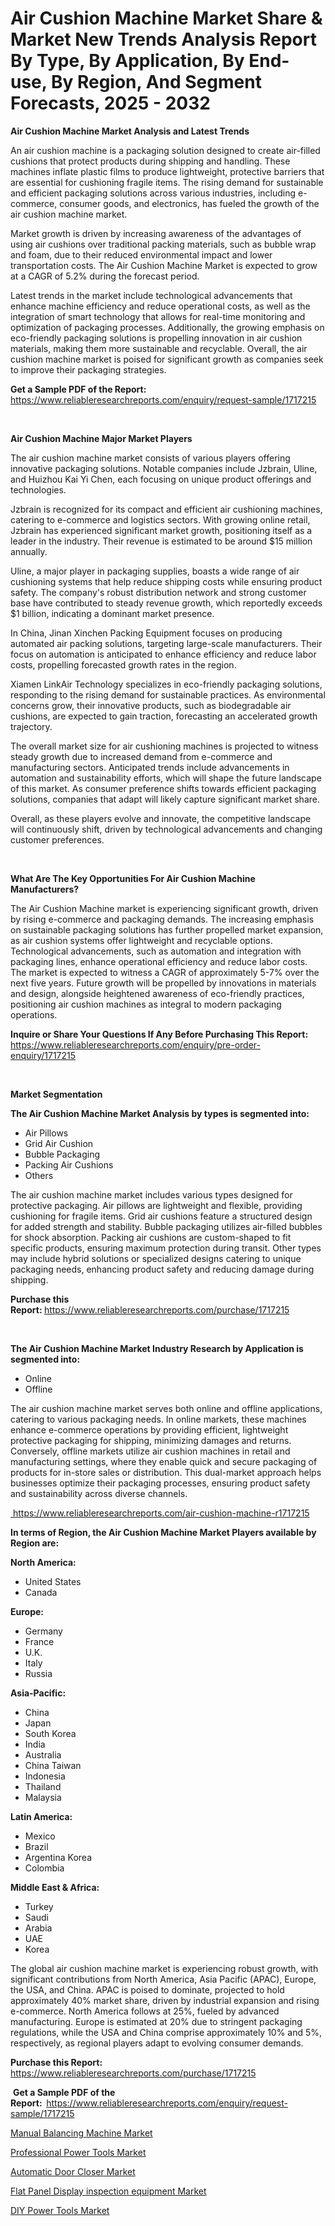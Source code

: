 <p><h1>Air Cushion Machine Market Share & Market New Trends Analysis Report By Type, By Application, By End-use, By Region, And Segment Forecasts, 2025 - 2032</h1></p><p><strong>Air Cushion Machine Market Analysis and Latest Trends</strong></p>
<p><p>An air cushion machine is a packaging solution designed to create air-filled cushions that protect products during shipping and handling. These machines inflate plastic films to produce lightweight, protective barriers that are essential for cushioning fragile items. The rising demand for sustainable and efficient packaging solutions across various industries, including e-commerce, consumer goods, and electronics, has fueled the growth of the air cushion machine market.</p><p>Market growth is driven by increasing awareness of the advantages of using air cushions over traditional packing materials, such as bubble wrap and foam, due to their reduced environmental impact and lower transportation costs. The Air Cushion Machine Market is expected to grow at a CAGR of 5.2% during the forecast period. </p><p>Latest trends in the market include technological advancements that enhance machine efficiency and reduce operational costs, as well as the integration of smart technology that allows for real-time monitoring and optimization of packaging processes. Additionally, the growing emphasis on eco-friendly packaging solutions is propelling innovation in air cushion materials, making them more sustainable and recyclable. Overall, the air cushion machine market is poised for significant growth as companies seek to improve their packaging strategies.</p></p>
<p><strong>Get a Sample PDF of the Report:&nbsp;</strong> <a href="https://www.reliableresearchreports.com/enquiry/request-sample/1717215?utm_campaign=83&utm_medium=2&utm_source=Github&utm_content=ia&utm_term=10042025&utm_id=air-cushion-machine">https://www.reliableresearchreports.com/enquiry/request-sample/1717215</a></p>
<p>&nbsp;</p>
<p><strong>Air Cushion Machine Major Market Players</strong></p>
<p><p>The air cushion machine market consists of various players offering innovative packaging solutions. Notable companies include Jzbrain, Uline, and Huizhou Kai Yi Chen, each focusing on unique product offerings and technologies.</p><p>Jzbrain is recognized for its compact and efficient air cushioning machines, catering to e-commerce and logistics sectors. With growing online retail, Jzbrain has experienced significant market growth, positioning itself as a leader in the industry. Their revenue is estimated to be around $15 million annually.</p><p>Uline, a major player in packaging supplies, boasts a wide range of air cushioning systems that help reduce shipping costs while ensuring product safety. The company's robust distribution network and strong customer base have contributed to steady revenue growth, which reportedly exceeds $1 billion, indicating a dominant market presence.</p><p>In China, Jinan Xinchen Packing Equipment focuses on producing automated air packing solutions, targeting large-scale manufacturers. Their focus on automation is anticipated to enhance efficiency and reduce labor costs, propelling forecasted growth rates in the region.</p><p>Xiamen LinkAir Technology specializes in eco-friendly packaging solutions, responding to the rising demand for sustainable practices. As environmental concerns grow, their innovative products, such as biodegradable air cushions, are expected to gain traction, forecasting an accelerated growth trajectory.</p><p>The overall market size for air cushioning machines is projected to witness steady growth due to increased demand from e-commerce and manufacturing sectors. Anticipated trends include advancements in automation and sustainability efforts, which will shape the future landscape of this market. As consumer preference shifts towards efficient packaging solutions, companies that adapt will likely capture significant market share.</p><p>Overall, as these players evolve and innovate, the competitive landscape will continuously shift, driven by technological advancements and changing customer preferences.</p></p>
<p>&nbsp;</p>
<p><strong>What Are The Key Opportunities For Air Cushion Machine Manufacturers?</strong></p>
<p><p>The Air Cushion Machine market is experiencing significant growth, driven by rising e-commerce and packaging demands. The increasing emphasis on sustainable packaging solutions has further propelled market expansion, as air cushion systems offer lightweight and recyclable options. Technological advancements, such as automation and integration with packaging lines, enhance operational efficiency and reduce labor costs. The market is expected to witness a CAGR of approximately 5-7% over the next five years. Future growth will be propelled by innovations in materials and design, alongside heightened awareness of eco-friendly practices, positioning air cushion machines as integral to modern packaging operations.</p></p>
<p><strong>Inquire or Share Your Questions If Any Before Purchasing This Report:</strong> <a href="https://www.reliableresearchreports.com/enquiry/pre-order-enquiry/1717215?utm_campaign=83&utm_medium=2&utm_source=Github&utm_content=ia&utm_term=10042025&utm_id=air-cushion-machine">https://www.reliableresearchreports.com/enquiry/pre-order-enquiry/1717215</a></p>
<p>&nbsp;</p>
<p><strong>Market Segmentation</strong></p>
<p><strong>The Air Cushion Machine Market Analysis by types is segmented into:</strong></p>
<p><ul><li>Air Pillows</li><li>Grid Air Cushion</li><li>Bubble Packaging</li><li>Packing Air Cushions</li><li>Others</li></ul></p>
<p><p>The air cushion machine market includes various types designed for protective packaging. Air pillows are lightweight and flexible, providing cushioning for fragile items. Grid air cushions feature a structured design for added strength and stability. Bubble packaging utilizes air-filled bubbles for shock absorption. Packing air cushions are custom-shaped to fit specific products, ensuring maximum protection during transit. Other types may include hybrid solutions or specialized designs catering to unique packaging needs, enhancing product safety and reducing damage during shipping.</p></p>
<p><strong>Purchase this Report:&nbsp;</strong><a href="https://www.reliableresearchreports.com/purchase/1717215?utm_campaign=83&utm_medium=2&utm_source=Github&utm_content=ia&utm_term=10042025&utm_id=air-cushion-machine">https://www.reliableresearchreports.com/purchase/1717215</a></p>
<p>&nbsp;</p>
<p><strong>The Air Cushion Machine Market Industry Research by Application is segmented into:</strong></p>
<p><ul><li>Online</li><li>Offline</li></ul></p>
<p><p>The air cushion machine market serves both online and offline applications, catering to various packaging needs. In online markets, these machines enhance e-commerce operations by providing efficient, lightweight protective packaging for shipping, minimizing damages and returns. Conversely, offline markets utilize air cushion machines in retail and manufacturing settings, where they enable quick and secure packaging of products for in-store sales or distribution. This dual-market approach helps businesses optimize their packaging processes, ensuring product safety and sustainability across diverse channels.</p></p>
<p><a href="https://www.reliableresearchreports.com/air-cushion-machine-r1717215?utm_campaign=83&utm_medium=2&utm_source=Github&utm_content=ia&utm_term=10042025&utm_id=air-cushion-machine">&nbsp;https://www.reliableresearchreports.com/air-cushion-machine-r1717215</a></p>
<p><strong>In terms of Region, the Air Cushion Machine Market Players available by Region are:</strong></p>
<p>
    <p> <strong> North America: </strong>
        <ul>
            <li>United States</li>
            <li>Canada</li>
        </ul>
        </p> 
    <p> <strong> Europe: </strong>
        <ul>
            <li>Germany</li>
            <li>France</li>
            <li>U.K.</li>
            <li>Italy</li>
            <li>Russia</li>
        </ul>
        </p> 
    <p> <strong> Asia-Pacific: </strong>
        <ul>
            <li>China</li>
            <li>Japan</li>
            <li>South Korea</li>
            <li>India</li>
            <li>Australia</li>
            <li>China Taiwan</li>
            <li>Indonesia</li>
            <li>Thailand</li>
            <li>Malaysia</li>
        </ul>
        </p> 
    <p> <strong> Latin America: </strong>
        <ul>
            <li>Mexico</li>
            <li>Brazil</li>
            <li>Argentina Korea</li>
            <li>Colombia</li>
        </ul>
        </p> 
    <p> <strong> Middle East & Africa: </strong>
        <ul>
            <li>Turkey</li>
            <li>Saudi</li>
            <li>Arabia</li>
            <li>UAE</li>
            <li>Korea</li>
        </ul>
    </p>
    </p>
<p><p>The global air cushion machine market is experiencing robust growth, with significant contributions from North America, Asia Pacific (APAC), Europe, the USA, and China. APAC is poised to dominate, projected to hold approximately 40% market share, driven by industrial expansion and rising e-commerce. North America follows at 25%, fueled by advanced manufacturing. Europe is estimated at 20% due to stringent packaging regulations, while the USA and China comprise approximately 10% and 5%, respectively, as regional players adapt to evolving consumer demands.</p></p>
<p><strong>Purchase this Report: </strong><a href="https://www.reliableresearchreports.com/purchase/1717215?utm_campaign=83&utm_medium=2&utm_source=Github&utm_content=ia&utm_term=10042025&utm_id=air-cushion-machine">https://www.reliableresearchreports.com/purchase/1717215</a></p>
<p>&nbsp;<strong>Get a Sample PDF of the Report:&nbsp;&nbsp;</strong><a href="https://www.reliableresearchreports.com/enquiry/request-sample/1717215?utm_campaign=83&utm_medium=2&utm_source=Github&utm_content=ia&utm_term=10042025&utm_id=air-cushion-machine">https://www.reliableresearchreports.com/enquiry/request-sample/1717215</a></p>
<p><strong></strong></p>
<p><p><a href="https://github.com/gogashopkewy/Market-Research-Report-List-1/blob/main/manual-balancing-machine-market.md?utm_campaign=83&utm_medium=2&utm_source=Github&utm_content=ia&utm_term=10042025&utm_id=air-cushion-machine">Manual Balancing Machine Market</a></p><p><a href="https://github.com/myrieronays5/Market-Research-Report-List-1/blob/main/professional-power-tools-market.md?utm_campaign=83&utm_medium=2&utm_source=Github&utm_content=ia&utm_term=10042025&utm_id=air-cushion-machine">Professional Power Tools Market</a></p><p><a href="https://github.com/vestadjogile/Market-Research-Report-List-1/blob/main/automatic-door-closer-market.md?utm_campaign=83&utm_medium=2&utm_source=Github&utm_content=ia&utm_term=10042025&utm_id=air-cushion-machine">Automatic Door Closer Market</a></p><p><a href="https://github.com/eskelimaksic/Market-Research-Report-List-1/blob/main/flat-panel-display-inspection-equipment-market.md?utm_campaign=83&utm_medium=2&utm_source=Github&utm_content=ia&utm_term=10042025&utm_id=air-cushion-machine">Flat Panel Display inspection equipment Market</a></p><p><a href="https://github.com/kohushamudo3/Market-Research-Report-List-1/blob/main/diy-power-tools-market.md?utm_campaign=83&utm_medium=2&utm_source=Github&utm_content=ia&utm_term=10042025&utm_id=air-cushion-machine">DIY Power Tools Market</a></p></p>